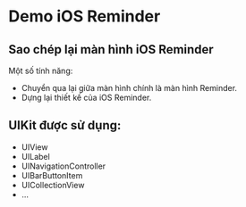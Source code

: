 #  Demo iOS Reminder

## Sao chép lại màn hình iOS Reminder
Một số tính năng:
- Chuyển qua lại giữa màn hình chính là màn hình Reminder.
- Dựng lại thiết kế của iOS Reminder.
## UIKit được sử dụng:
- UIView
- UILabel
- UINavigationController
- UIBarButtonItem
- UICollectionView
- ...

